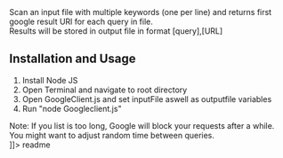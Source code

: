 <snippet>
  <content><![CDATA[
# Google-Client

Scan an input file with multiple keywords (one per line) and returns first google result URl for each query in file.  
Results will be stored in output file in format [query],[URL]

## Installation and Usage

1. Install Node JS
2. Open Terminal and navigate to root directory
3. Open GoogleClient.js and set inputFile aswell as outputfile variables
4. Run "node Googleclient.js"

Note: If you list is too long, Google will block your requests after a while.  You might want to adjust random time between queries.  
]]></content>
  <tabTrigger>readme</tabTrigger>
</snippet>